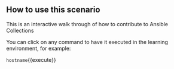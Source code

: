 ## How to use this scenario

This is an interactive walk through of how to contribute to Ansible Collections

You can click on any command to have it executed in the learning environment, for example:

`hostname`{{execute}}

